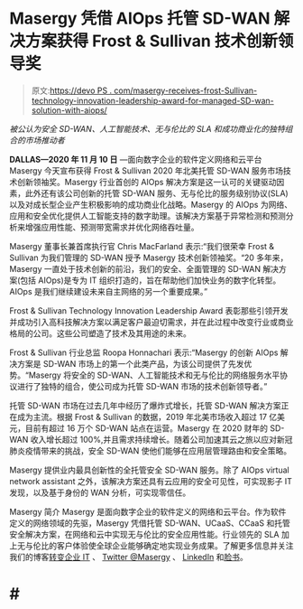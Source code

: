 # Masergy 凭借 AIOps 托管 SD-WAN 解决方案获得 Frost & Sullivan 技术创新领导奖

> 原文:[https://devo PS . com/masergy-receives-frost-Sullivan-technology-innovation-leadership-award-for-managed-SD-wan-solution-with-aiops/](https://devops.com/masergy-receives-frost-sullivan-technology-innovation-leadership-award-for-managed-sd-wan-solution-with-aiops/)

*被公认为安全 SD-WAN、人工智能技术、无与伦比的 SLA 和成功商业化的独特组合的市场推动者*

**DALLAS—2020 年 11 月 10 日** —面向数字企业的软件定义网络和云平台 Masergy 今天宣布获得 Frost & Sullivan 2020 年北美托管 SD-WAN 服务市场技术创新领袖奖。Masergy 行业首创的 AIOps 解决方案是这一认可的关键驱动因素，此外还有该公司创新的托管 SD-WAN 服务、无与伦比的服务级别协议(SLA)以及对成长型企业产生积极影响的成功商业化战略。Masergy 的 AIOps 为网络、应用和安全优化提供人工智能支持的数字助理。该解决方案基于异常检测和预测分析来增强应用性能、预测带宽需求并优化网络吞吐量。

Masergy 董事长兼首席执行官 Chris MacFarland 表示:“我们很荣幸 Frost & Sullivan 为我们管理的 SD-WAN 授予 Masergy 技术创新领袖奖。“20 多年来，Masergy 一直处于技术创新的前沿，我们的安全、全面管理的 SD-WAN 解决方案(包括 AIOps)是专为 IT 组织打造的，旨在帮助他们加快业务的数字化转型。AIOps 是我们继续建设未来自主网络的另一个重要成果。”

Frost & Sullivan Technology Innovation Leadership Award 表彰那些引领开发并成功引入高科技解决方案以满足客户最迫切需求，并在此过程中改变行业或商业格局的公司。这些公司塑造了技术及其用途的未来。

Frost & Sullivan 行业总监 Roopa Honnachari 表示:“Masergy 的创新 AIOps 解决方案是 SD-WAN 市场上的第一个此类产品，为该公司提供了先发优势。“Masergy 将安全的 SD-WAN、人工智能技术和无与伦比的网络服务水平协议进行了独特的组合，使公司成为托管 SD-WAN 市场的技术创新领导者。”

托管 SD-WAN 市场在过去几年中经历了爆炸式增长，托管 SD-WAN 解决方案正在成为主流。根据 Frost & Sullivan 的数据，2019 年北美市场收入超过 17 亿美元，目前有超过 16 万个 SD-WAN 站点在运营。Masergy 在 2020 财年的 SD-WAN 收入增长超过 100%,并且需求持续增长。随着公司加速其云之旅以应对新冠肺炎疫情带来的挑战，安全 SD-WAN 使他们能够在应用层管理路由和安全策略。

Masergy 提供业内最具创新性的全托管安全 SD-WAN 服务。除了 AIOps virtual network assistant 之外，该解决方案还具有云应用的安全可见性，可实现影子 IT 发现，以及基于身份的 WAN 分析，可实现零信任。

Masergy
简介 Masergy 是面向数字企业的软件定义的网络和云平台。作为软件定义的网络领域的先驱，Masergy 凭借托管 SD-WAN、UCaaS、CCaaS 和托管安全解决方案，在网络和云中实现无与伦比的安全应用性能。行业领先的 SLA 加上无与伦比的客户体验使全球企业能够确定地实现业务成果。了解更多信息并关注我们的博客[转变企业 IT](https://www.masergy.com/blog) 、 [Twitter @Masergy](https://twitter.com/masergy) 、 [LinkedIn](https://www.linkedin.com/company/masergy-communications/?viewAsMember=true) 和[脸书](https://www.facebook.com/masergycommunications/)。

# # #